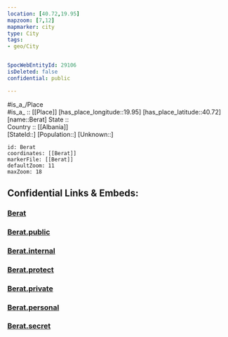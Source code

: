 ```yaml
---
location: [40.72,19.95] 
mapzoom: [7,12] 
mapmarker: city 
type: City
tags:
- geo/City


SpocWebEntityId: 29106
isDeleted: false
confidential: public

---
```

#is_a_/Place  
#is_a_ :: [[Place]] 
[has_place_longitude::19.95] 
[has_place_latitude::40.72] 
[name::Berat] 
State ::  
Country :: [[Albania]]  
[StateId::] 
[Population::] 
[Unknown::] 


```leaflet
id: Berat
coordinates: [[Berat]] 
markerFile: [[Berat]] 
defaultZoom: 11 
maxZoom: 18
```


## Confidential Links & Embeds: 

### [Berat](/_Standards/Earth/Continent/Europe/Europe~South/Albania/Counties~Albania/Berat/City/Berat.md) 

### [Berat.public](/_public/Earth/Continent/Europe/Europe~South/Albania/Counties~Albania/Berat/City/Berat.public.md) 

### [Berat.internal](/_internal/Earth/Continent/Europe/Europe~South/Albania/Counties~Albania/Berat/City/Berat.internal.md) 

### [Berat.protect](/_protect/Earth/Continent/Europe/Europe~South/Albania/Counties~Albania/Berat/City/Berat.protect.md) 

### [Berat.private](/_private/Earth/Continent/Europe/Europe~South/Albania/Counties~Albania/Berat/City/Berat.private.md) 

### [Berat.personal](/_personal/Earth/Continent/Europe/Europe~South/Albania/Counties~Albania/Berat/City/Berat.personal.md) 

### [Berat.secret](/_secret/Earth/Continent/Europe/Europe~South/Albania/Counties~Albania/Berat/City/Berat.secret.md)

